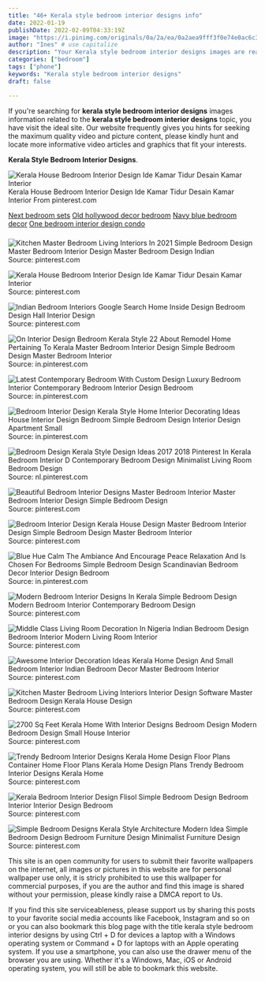 ```yaml
---
title: "46+ Kerala style bedroom interior designs info"
date: 2022-01-19
publishDate: 2022-02-09T04:33:19Z
image: "https://i.pinimg.com/originals/0a/2a/ea/0a2aea9fff3f0e74e0ac6c33b5c92935.jpg"
author: "Ines" # use capitalize
description: "Your Kerala style bedroom interior designs images are ready. Kerala style bedroom interior designs are a topic that is being searched for and liked by netizens now. You can Get the Kerala style bedroom interior designs files here. Get all free images."
categories: ["bedroom"]
tags: ["phone"]
keywords: "Kerala style bedroom interior designs"
draft: false

---
```


If you're searching for **kerala style bedroom interior designs** images information related to the **kerala style bedroom interior designs** topic, you have visit the ideal  site.  Our website frequently  gives you  hints  for seeking  the maximum  quality video and picture  content, please kindly hunt and locate more informative video articles and graphics  that fit your interests.

**Kerala Style Bedroom Interior Designs**. 

![Kerala House Bedroom Interior Design Ide Kamar Tidur Desain Kamar Interior](https://i.pinimg.com/originals/66/b8/98/66b8983b5461dfbcd1c9727106d4ddcb.jpg "Kerala House Bedroom Interior Design Ide Kamar Tidur Desain Kamar Interior")
Kerala House Bedroom Interior Design Ide Kamar Tidur Desain Kamar Interior From pinterest.com

[Next bedroom sets](/next-bedroom-sets/)
[Old hollywood decor bedroom](/old-hollywood-decor-bedroom/)
[Navy blue bedroom decor](/navy-blue-bedroom-decor/)
[One bedroom interior design condo](/one-bedroom-interior-design-condo/)



### 

 


![Kitchen Master Bedroom Living Interiors In 2021 Simple Bedroom Design Master Bedroom Interior Design Master Bedroom Design Indian](https://i.pinimg.com/originals/8f/b6/1c/8fb61c473aaa5cd0af28548cabf8597a.jpg "Kitchen Master Bedroom Living Interiors In 2021 Simple Bedroom Design Master Bedroom Interior Design Master Bedroom Design Indian")
Source: pinterest.com

 

![Kerala House Bedroom Interior Design Ide Kamar Tidur Desain Kamar Interior](https://i.pinimg.com/originals/66/b8/98/66b8983b5461dfbcd1c9727106d4ddcb.jpg "Kerala House Bedroom Interior Design Ide Kamar Tidur Desain Kamar Interior")
Source: pinterest.com

 

![Indian Bedroom Interiors Google Search Home Inside Design Bedroom Design Hall Interior Design](https://i.pinimg.com/originals/be/24/b6/be24b6373a0b62f61d96c83390f4d3c1.jpg "Indian Bedroom Interiors Google Search Home Inside Design Bedroom Design Hall Interior Design")
Source: pinterest.com

 

![On Interior Design Bedroom Kerala Style 22 About Remodel Home Pertaining To Kerala Master Bedroom Interior Design Simple Bedroom Design Master Bedroom Interior](https://i.pinimg.com/originals/71/31/15/713115322d31c35ee03a625ce12640a8.jpg "On Interior Design Bedroom Kerala Style 22 About Remodel Home Pertaining To Kerala Master Bedroom Interior Design Simple Bedroom Design Master Bedroom Interior")
Source: in.pinterest.com

 

![Latest Contemporary Bedroom With Custom Design Luxury Bedroom Interior Contemporary Bedroom Interior Design Bedroom](https://i.pinimg.com/originals/27/28/21/272821825a5487fee0ec3ac815b08e42.jpg "Latest Contemporary Bedroom With Custom Design Luxury Bedroom Interior Contemporary Bedroom Interior Design Bedroom")
Source: in.pinterest.com

 

![Bedroom Interior Design Kerala Style Home Interior Decorating Ideas House Interior Design Bedroom Simple Bedroom Design Interior Design Apartment Small](https://i.pinimg.com/originals/a6/a1/b3/a6a1b34f4c4bf22aa1d0aabc5cbaab44.jpg "Bedroom Interior Design Kerala Style Home Interior Decorating Ideas House Interior Design Bedroom Simple Bedroom Design Interior Design Apartment Small")
Source: in.pinterest.com

 

![Bedroom Design Kerala Style Design Ideas 2017 2018 Pinterest In Kerala Bedroom Interior D Contemporary Bedroom Design Minimalist Living Room Bedroom Design](https://i.pinimg.com/originals/9a/ed/cf/9aedcf76d48e887782a640d7f65a5eda.jpg "Bedroom Design Kerala Style Design Ideas 2017 2018 Pinterest In Kerala Bedroom Interior D Contemporary Bedroom Design Minimalist Living Room Bedroom Design")
Source: nl.pinterest.com

 

![Beautiful Bedroom Interior Designs Master Bedroom Interior Master Bedroom Interior Design Simple Bedroom Design](https://i.pinimg.com/originals/d8/88/1a/d8881a9f044c6b43559d04c2c5908eb5.jpg "Beautiful Bedroom Interior Designs Master Bedroom Interior Master Bedroom Interior Design Simple Bedroom Design")
Source: pinterest.com

 

![Bedroom Interior Design Kerala House Design Master Bedroom Interior Design Simple Bedroom Design Master Bedroom Interior](https://i.pinimg.com/originals/f0/8b/57/f08b57ffc76ba4c66fef357d71f6d36d.png "Bedroom Interior Design Kerala House Design Master Bedroom Interior Design Simple Bedroom Design Master Bedroom Interior")
Source: pinterest.com

 

![Blue Hue Calm The Ambiance And Encourage Peace Relaxation And Is Chosen For Bedrooms Simple Bedroom Design Scandinavian Bedroom Decor Interior Design Bedroom](https://i.pinimg.com/originals/2c/04/97/2c04973fcc16f5b182ea316fed52f364.jpg "Blue Hue Calm The Ambiance And Encourage Peace Relaxation And Is Chosen For Bedrooms Simple Bedroom Design Scandinavian Bedroom Decor Interior Design Bedroom")
Source: in.pinterest.com

 

![Modern Bedroom Interior Designs In Kerala Simple Bedroom Design Modern Bedroom Interior Contemporary Bedroom Design](https://i.pinimg.com/originals/94/f2/77/94f277c3451a8e3c8e20bd2f2d57e1e3.jpg "Modern Bedroom Interior Designs In Kerala Simple Bedroom Design Modern Bedroom Interior Contemporary Bedroom Design")
Source: pinterest.com

 

![Middle Class Living Room Decoration In Nigeria Indian Bedroom Design Bedroom Interior Modern Living Room Interior](https://i.pinimg.com/736x/05/91/18/05911802a55e448f1aad94c1fc4d7b0f.jpg "Middle Class Living Room Decoration In Nigeria Indian Bedroom Design Bedroom Interior Modern Living Room Interior")
Source: pinterest.com

 

![Awesome Interior Decoration Ideas Kerala Home Design And Small Bedroom Interior Indian Bedroom Decor Master Bedroom Interior](https://i.pinimg.com/originals/b2/ca/72/b2ca7265640da3431f4c6e5ee44aa162.jpg "Awesome Interior Decoration Ideas Kerala Home Design And Small Bedroom Interior Indian Bedroom Decor Master Bedroom Interior")
Source: pinterest.com

 

![Kitchen Master Bedroom Living Interiors Interior Design Software Master Bedroom Design Kerala House Design](https://i.pinimg.com/originals/da/6f/3d/da6f3d85c7224372ba4ae3989d115207.jpg "Kitchen Master Bedroom Living Interiors Interior Design Software Master Bedroom Design Kerala House Design")
Source: pinterest.com

 

![2700 Sq Feet Kerala Home With Interior Designs Bedroom Design Modern Bedroom Design Small House Interior](https://i.pinimg.com/originals/0e/25/c1/0e25c16d83a533fd56bf1e78e3813c4b.jpg "2700 Sq Feet Kerala Home With Interior Designs Bedroom Design Modern Bedroom Design Small House Interior")
Source: pinterest.com

 

![Trendy Bedroom Interior Designs Kerala Home Design Floor Plans Container Home Floor Plans Kerala Home Design Plans Trendy Bedroom Interior Designs Kerala Home](https://i.pinimg.com/originals/af/c6/55/afc6553d4f0b7c40298f09c7e231e2ac.jpg "Trendy Bedroom Interior Designs Kerala Home Design Floor Plans Container Home Floor Plans Kerala Home Design Plans Trendy Bedroom Interior Designs Kerala Home")
Source: pinterest.com

 

![Kerala Bedroom Interior Design Flisol Simple Bedroom Design Bedroom Interior Interior Design Bedroom](https://i.pinimg.com/736x/ea/54/f9/ea54f90b0e61561acb27d636cdce6d7d.jpg "Kerala Bedroom Interior Design Flisol Simple Bedroom Design Bedroom Interior Interior Design Bedroom")
Source: pinterest.com

 

![Simple Bedroom Designs Kerala Style Architecture Modern Idea Simple Bedroom Design Bedroom Furniture Design Minimalist Furniture Design](https://i.pinimg.com/originals/0a/2a/ea/0a2aea9fff3f0e74e0ac6c33b5c92935.jpg "Simple Bedroom Designs Kerala Style Architecture Modern Idea Simple Bedroom Design Bedroom Furniture Design Minimalist Furniture Design")
Source: pinterest.com

 

This site is an open community for users to submit their favorite wallpapers on the internet, all images or pictures in this website are for personal wallpaper use only, it is stricly prohibited to use this wallpaper for commercial purposes, if you are the author and find this image is shared without your permission, please kindly raise a DMCA report to Us.

If you find this site serviceableness, please support us by sharing this posts to your favorite social media accounts like Facebook, Instagram and so on or you can also bookmark this blog page with the title kerala style bedroom interior designs by using Ctrl + D for devices a laptop with a Windows operating system or Command + D for laptops with an Apple operating system. If you use a smartphone, you can also use the drawer menu of the browser you are using. Whether it's a Windows, Mac, iOS or Android operating system, you will still be able to bookmark this website.
